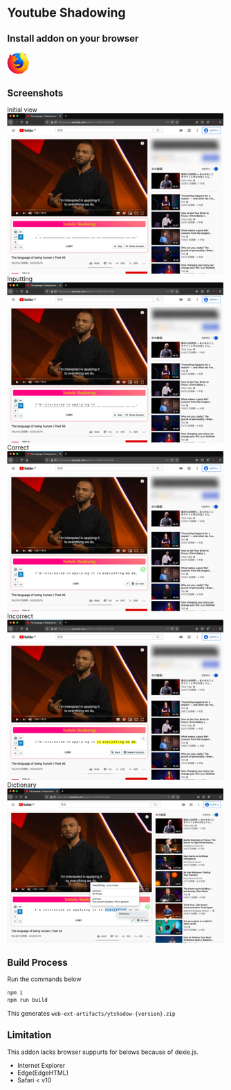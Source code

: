 # Youtube Shadowing

## Install addon on your browser

[<img width="50" src="resources/icons/firefox/firefox-logo.svg" />](https://addons.mozilla.org/en-US/firefox/addon/yt-shadow/)

## Screenshots

Initial view
<img width="500" src="resources/images/screenshot/initial.jpg" />
Inputting
<img width="500" src="resources/images/screenshot/inputting.jpg" />
Correct
<img width="500" src="resources/images/screenshot/correct.jpg" />
Incorrect
<img width="500" src="resources/images/screenshot/incorrect.jpg" />
Dictionary
<img width="500" src="resources/images/screenshot/dictionary.jpg" />

## Build Process

Run the commands below

```bash
npm i
npm run build
```

This generates `web-ext-artifacts/ytshadow-{version}.zip`

## Limitation

This addon lacks browser suppurts for belows because of dexie.js.

- Internet Explorer
- Edge(EdgeHTML)
- Safari < v10
